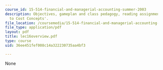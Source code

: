 ```yaml
---
course_id: 15-514-financial-and-managerial-accounting-summer-2003
description: Objectives, gameplan and class pedagogy, reading assignments on 'Introduction
  to Cost Concepts'.
file_location: /coursemedia/15-514-financial-and-managerial-accounting-summer-2003/36ee451fef008c14a322230735aa4bf3_lec16overview.pdf
file_type: application/pdf
layout: pdf
title: lec16overview.pdf
type: course
uid: 36ee451fef008c14a322230735aa4bf3

---
```

None
